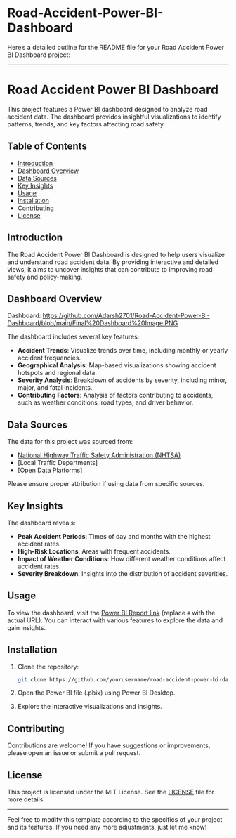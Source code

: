 # Road-Accident-Power-BI-Dashboard

Here’s a detailed outline for the README file for your Road Accident Power BI Dashboard project:

---

# Road Accident Power BI Dashboard

This project features a Power BI dashboard designed to analyze road accident data. The dashboard provides insightful visualizations to identify patterns, trends, and key factors affecting road safety.

## Table of Contents

- [Introduction](#introduction)
- [Dashboard Overview](#dashboard-overview)
- [Data Sources](#data-sources)
- [Key Insights](#key-insights)
- [Usage](#usage)
- [Installation](#installation)
- [Contributing](#contributing)
- [License](#license)

## Introduction

The Road Accident Power BI Dashboard is designed to help users visualize and understand road accident data. By providing interactive and detailed views, it aims to uncover insights that can contribute to improving road safety and policy-making.

## Dashboard Overview
Dashboard: https://github.com/Adarsh2701/Road-Accident-Power-BI-Dashboard/blob/main/Final%20Dashboard%20Image.PNG

The dashboard includes several key features:

- **Accident Trends**: Visualize trends over time, including monthly or yearly accident frequencies.
- **Geographical Analysis**: Map-based visualizations showing accident hotspots and regional data.
- **Severity Analysis**: Breakdown of accidents by severity, including minor, major, and fatal incidents.
- **Contributing Factors**: Analysis of factors contributing to accidents, such as weather conditions, road types, and driver behavior.

## Data Sources

The data for this project was sourced from:

- [National Highway Traffic Safety Administration (NHTSA)](https://www.nhtsa.gov/)
- [Local Traffic Departments]
- [Open Data Platforms]

Please ensure proper attribution if using data from specific sources.

## Key Insights

The dashboard reveals:

- **Peak Accident Periods**: Times of day and months with the highest accident rates.
- **High-Risk Locations**: Areas with frequent accidents.
- **Impact of Weather Conditions**: How different weather conditions affect accident rates.
- **Severity Breakdown**: Insights into the distribution of accident severities.

## Usage

To view the dashboard, visit the [Power BI Report link](#) (replace `#` with the actual URL). You can interact with various features to explore the data and gain insights.

## Installation

1. Clone the repository:

   ```bash
   git clone https://github.com/yourusername/road-accident-power-bi-dashboard.git
   ```

2. Open the Power BI file (.pbix) using Power BI Desktop.

3. Explore the interactive visualizations and insights.

## Contributing

Contributions are welcome! If you have suggestions or improvements, please open an issue or submit a pull request.

## License

This project is licensed under the MIT License. See the [LICENSE](LICENSE) file for more details.

---

Feel free to modify this template according to the specifics of your project and its features. If you need any more adjustments, just let me know!
